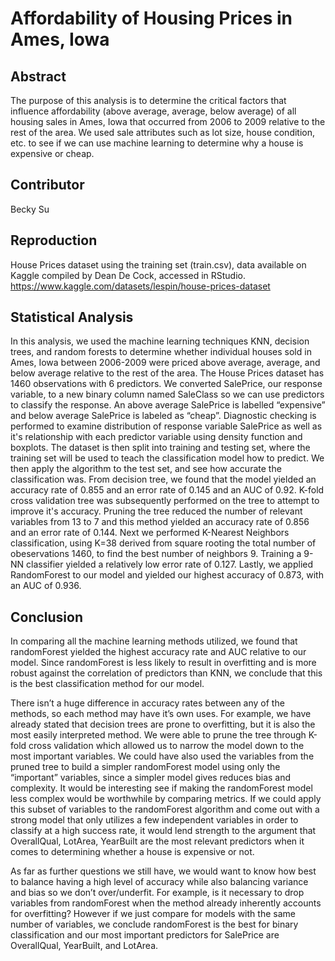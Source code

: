 # Affordability of Housing Prices in Ames, Iowa
## Abstract
The purpose of this analysis is to determine the critical factors that influence affordability (above average, average, below average) of all housing sales in Ames, Iowa that occurred from 2006 to 2009 relative to the rest of the area. We used sale attributes such as lot size, house condition, etc. to see if we can use machine learning to determine why a house is expensive or cheap.

## Contributor
Becky Su

## Reproduction
House Prices dataset using the training set (train.csv), data available on Kaggle compiled by Dean De Cock, accessed in RStudio.
https://www.kaggle.com/datasets/lespin/house-prices-dataset

## Statistical Analysis
In this analysis, we used the machine learning techniques KNN, decision trees, and random forests to determine whether individual houses sold in Ames, Iowa between 2006-2009 were priced above average, average, and below average relative to the rest of the area. The House Prices dataset has 1460 observations with 6 predictors. We converted SalePrice, our response variable, to a new binary column named SaleClass so we can use predictors to classify the response. An above average SalePrice is labelled “expensive” and below average SalePrice is labeled as “cheap”. Diagnostic checking is performed to examine distribution of response variable SalePrice as well as it's relationship with each predictor variable using density function and boxplots. The dataset is then split into training and testing set, where the training set will be used to teach the classification model how to predict. We then apply the algorithm to the test set, and see how accurate the classification was. From decision tree, we found that the model yielded an accuracy rate of 0.855 and an error rate of 0.145 and an AUC of 0.92. K-fold cross validation tree was subsequently performed on the tree to attempt to improve it's accuracy. Pruning the tree reduced the number of relevant variables from 13 to 7 and this method yielded an accuracy rate of 0.856 and an error rate of 0.144. Next we performed K-Nearest Neighbors classification, using K=38 derived from square rooting the total number of obeservations 1460, to find the best number of neighbors 9. Training a 9-NN classifier yielded a relatively low error rate of 0.127. Lastly, we applied RandomForest to our model and yielded our highest accuracy of 0.873, with an AUC of 0.936.

## Conclusion
In comparing all the machine learning methods utilized, we found that randomForest yielded the highest accuracy rate and AUC relative to our model. Since randomForest is less likely to result in overfitting and is more robust against the correlation of predictors than KNN, we conclude that this is the best classification method for our model. 

There isn’t a huge difference in accuracy rates between any of the methods, so each method may have it’s own uses. For example, we have already stated that decision trees are prone to overfitting, but it is also the most easily interpreted method. We were able to prune the tree through K-fold cross validation which allowed us to narrow the model down to the most important variables. We could have also used the variables from the pruned tree to build a simpler randomForest model using only the “important” variables, since a simpler model gives reduces bias and complexity. It would be interesting see if making the randomForest model less complex would be worthwhile by comparing metrics. If we could apply this subset of variables to the randomForest algorithm and come out with a strong model that only utilizes a few independent variables in order to classify at a high success rate, it would lend strength to the argument that OverallQual, LotArea, YearBuilt are the most relevant predictors when it comes to determining whether a house is expensive or not.

As far as further questions we still have, we would want to know how best to balance having a high level of accuracy while also balancing variance and bias so we don’t over/underfit. For example, is it necessary to drop variables from randomForest when the method already inherently accounts for overfitting? However if we just compare for models with the same number of variables, we conclude randomForest is the best for binary classification and our most important predictors for SalePrice are OverallQual, YearBuilt, and LotArea.
